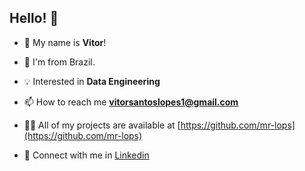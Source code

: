 ## Hello! 👋
- :man: My name is <b>Vitor</b>!

- :house_with_garden: I'm from Brazil.

- 💡 Interested in  **Data Engineering**

- 📫 How to reach me **vitorsantoslopes1@gmail.com**

- 👨‍💻 All of my projects are available at [https://github.com/mr-lops](https://github.com/mr-lops)

- 👯 Connect with me in <a href="https://www.linkedin.com/in/vitor-s-lopes" >Linkedin</a>

<!-- 
<h3 align="left">Some Languages and Tools:</h3>

<img src='https://img.shields.io/badge/Amazon_AWS-FF9900?style=for-the-badge&logo=amazonaws&logoColor=white' ></img>
<img src='https://img.shields.io/badge/Terraform-7B42BC?style=for-the-badge&logo=terraform&logoColor=white'/>
<img src='https://img.shields.io/badge/Oracle-F80000?style=for-the-badge&logo=Oracle&logoColor=white'/>
<img src='https://img.shields.io/badge/PostgreSQL-316192?style=for-the-badge&logo=postgresql&logoColor=white'>
<img src='https://img.shields.io/badge/Apache_Spark-FFFFFF?style=for-the-badge&logo=apachespark&logoColor=#E35A16'/>
<img src='https://img.shields.io/badge/Docker-2CA5E0?style=for-the-badge&logo=docker&logoColor=white'/>
<img src='https://img.shields.io/badge/Python-FFD43B?style=for-the-badge&logo=python&logoColor=blue'/>
<img src='https://img.shields.io/badge/Linux-FCC624?style=for-the-badge&logo=linux&logoColor=black'/>
<img src='https://img.shields.io/badge/GIT-E44C30?style=for-the-badge&logo=git&logoColor=white'/>
<img src='https://img.shields.io/badge/Airflow-017CEE?style=for-the-badge&logo=Apache%20Airflow&logoColor=white'/>
<img src='https://img.shields.io/badge/Microsoft_Azure-0089D6?style=for-the-badge&logo=microsoft-azure&logoColor=white'/>
<img src='https://img.shields.io/badge/Databricks-FF3621?style=for-the-badge&logo=Databricks&logoColor=white'/>
<img src='https://img.shields.io/badge/scikit_learn-F7931E?style=for-the-badge&logo=scikit-learn&logoColor=white'/>



<img src='https://img.shields.io/badge/dbt-FF694B?style=for-the-badge&logo=dbt&logoColor=white'/> 
https://img.shields.io/badge/Apache_Kafka-231F20?style=for-the-badge&logo=apache-kafka&logoColor=white
https://img.shields.io/badge/TensorFlow-FF6F00?style=for-the-badge&logo=TensorFlow&logoColor=white

-->
